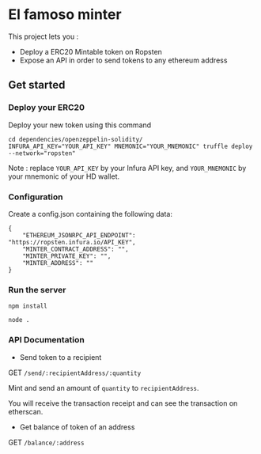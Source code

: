 # El famoso minter
This project lets you :
- Deploy a ERC20 Mintable token on Ropsten
- Expose an API in order to send tokens to any ethereum address

## Get started


### Deploy your ERC20

Deploy your new token using this command

```
cd dependencies/openzeppelin-solidity/
INFURA_API_KEY="YOUR_API_KEY" MNEMONIC="YOUR_MNEMONIC" truffle deploy --network="ropsten"
```
Note : replace `YOUR_API_KEY` by your Infura API key, and `YOUR_MNEMONIC` by your mnemonic of your HD wallet.

### Configuration

Create a config.json containing the following data:
```
{
    "ETHEREUM_JSONRPC_API_ENDPOINT": "https://ropsten.infura.io/API_KEY",
    "MINTER_CONTRACT_ADDRESS": "",
    "MINTER_PRIVATE_KEY": "",
    "MINTER_ADDRESS": ""
}
```

### Run the server

```
npm install
```

```
node .
```


### API Documentation

- Send token to a recipient

GET `/send/:recipientAddress/:quantity`

Mint and send an amount of `quantity` to `recipientAddress`.

You will receive the transaction receipt and can see the transaction on etherscan.

- Get balance of token of an address

GET `/balance/:address`
